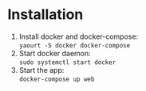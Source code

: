 # Installation

1. Install docker and docker-compose:  
    `yaourt -S docker docker-compose`
2. Start docker daemon:  
    `sudo systemctl start docker`
3. Start the app:  
    `docker-compose up web`


